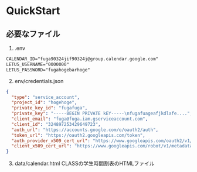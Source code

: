 # QuickStart

## 必要なファイル

1. .env
```txt
CALENDAR_ID="fuga90324jif90324j@group.calendar.google.com"
LETUS_USERNAME="0000000"
LETUS_PASSWORD="fugahogebarhoge"
```

2. env/credentials.json
```json
{
  "type": "service_account",
  "project_id": "hogehoge",
  "private_key_id": "fugafuga",
  "private_key": "-----BEGIN PRIVATE kEY-----\nfugafuageafjkdlafe....",
  "client_email": "fuga@fuga.iam.gserviceaccount.com",
  "client_id": "324897253429649723",
  "auth_url": "https://accounts.google.com/o/oauth2/auth",
  "token_url": "https://oauth2.googleapis.com/token",
  "auth_provider_x509_cert_url": "https://www.googleapis.com/oauth2/v1/certs",
  "client_x509_cert_url": "https://www.googleapis.com/robot/v1/metadata/fjifjilajsfielji..."
}
```

3. data/calendar.html
  CLASSの学生時間割表のHTMLファイル
